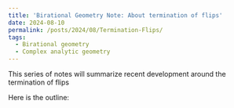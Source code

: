 ```yaml
---
title: 'Birational Geometry Note: About termination of flips'
date: 2024-08-10
permalink: /posts/2024/08/Termination-Flips/
tags:
  - Birational geometry
  - Complex analytic geometry
---
```


This series of notes will summarize recent development around the termination of flips

Here is the outline:



